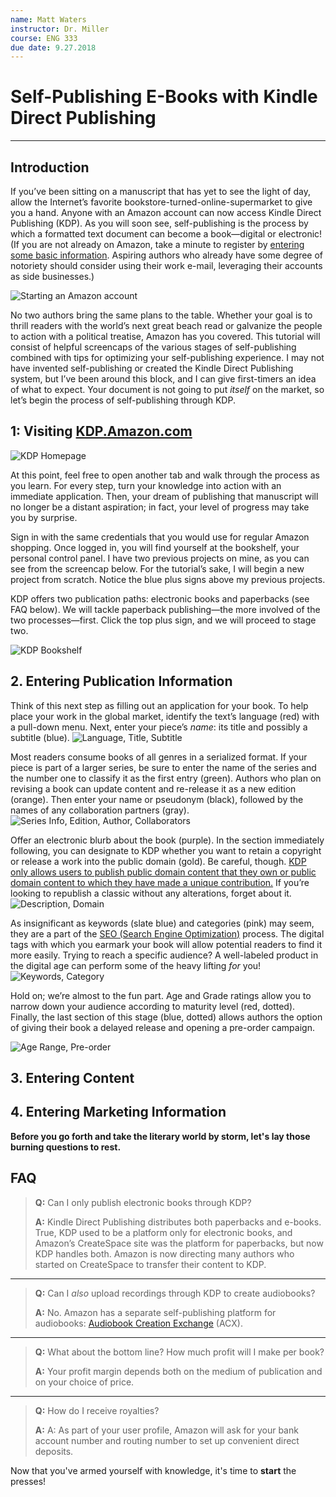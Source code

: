 ```yaml
---
name: Matt Waters
instructor: Dr. Miller
course: ENG 333
due date: 9.27.2018
---
```


# Self-Publishing E-Books with Kindle Direct Publishing
*****
## Introduction
If you’ve been sitting on a manuscript that has yet to see the light of day, allow the Internet’s favorite  bookstore-turned-online-supermarket to give you a hand. Anyone with an Amazon account can now access Kindle Direct Publishing (KDP). As you will soon see, self-publishing is the process by which a formatted text document can become a book&mdash;digital or electronic! (If you are not already on Amazon, take a minute to register by [entering some basic information](https://www.amazon.com/ap/register?openid.pape.max_auth_age=0&openid.return_to=https%3A%2F%2Fwww.amazon.com%2Fgp%2Fyourstore%2Fhome%3Fie%3DUTF8%26action%3Dsign-out%26path%3D%252Fgp%252Fyourstore%252Fhome%26ref_%3Dnav_youraccount_signout%26signIn%3D1%26useRedirectOnSuccess%3D1&prevRID=KYVS0T5VM096M8BXSJEG&openid.identity=http%3A%2F%2Fspecs.openid.net%2Fauth%2F2.0%2Fidentifier_select&openid.assoc_handle=usflex&openid.mode=checkid_setup&openid.ns.pape=http%3A%2F%2Fspecs.openid.net%2Fextensions%2Fpape%2F1.0&prepopulatedLoginId=&failedSignInCount=0&openid.claimed_id=http%3A%2F%2Fspecs.openid.net%2Fauth%2F2.0%2Fidentifier_select&pageId=usflex&openid.ns=http%3A%2F%2Fspecs.openid.net%2Fauth%2F2.0). Aspiring authors who already have some degree of notoriety should consider using their work e-mail, leveraging their accounts as side businesses.)

![Starting an Amazon account](https://github.com/MMOG77/The-Vat/blob/master/AMAZONsc1.png)

No two authors bring the same plans to the table. Whether your goal is to thrill readers with the world’s next great beach read or galvanize the people to action with a political treatise, Amazon has you covered. This tutorial will consist of helpful screencaps of the various stages of self-publishing combined with tips for optimizing your self-publishing experience. I may not have invented self-publishing or created the Kindle Direct Publishing system, but I’ve been around this block, and I can give first-timers an idea of what to expect. Your document is not going to put *itself* on the market, so let’s begin the process of self-publishing through KDP.

## 1: Visiting [KDP.Amazon.com](https://kdp.amazon.com/en_US?ref_=TN_si)

![KDP Homepage](https://github.com/MMOG77/The-Vat/blob/master/KDPsc1.png)

At this point, feel free to open another tab and walk through the process as you learn. For every step, turn your knowledge into action with an immediate application. Then, your dream of publishing that manuscript will no longer be a distant aspiration; in fact, your level of progress may take you by surprise.

Sign in with the same credentials that you would use for regular Amazon shopping. Once logged in, you will find yourself at the bookshelf, your personal control panel. I have two previous projects on mine, as you can see from the screencap below. For the tutorial’s sake, I will begin a new project from scratch. Notice the blue plus signs above my previous projects.

KDP offers two publication paths: electronic books and paperbacks (see FAQ below). We will tackle paperback publishing&mdash;the more involved of the two processes&mdash;first. Click the top plus sign, and we will proceed to stage two.

![KDP Bookshelf](https://github.com/MMOG77/The-Vat/blob/master/KDPsc2.png)

## 2. Entering Publication Information

Think of this next step as filling out an application for your book. To help place your work in the global market, identify the text’s language (red) with a pull-down menu. Next, enter your piece’s *name*: its title and possibly a subtitle (blue).
![Language, Title, Subtitle](https://github.com/MMOG77/The-Vat/blob/master/KDPsc3.1.png)

Most readers consume books of all genres in a serialized format. If your piece is part of a larger series, be sure to enter the name of the series and the number one to classify it as the first entry (green). Authors who plan on revising a book can update content and re-release it as a new edition (orange). Then enter your name or pseudonym (black), followed by the names of any collaboration partners (gray).
![Series Info, Edition, Author, Collaborators](https://github.com/MMOG77/The-Vat/blob/master/KDPsc3.2.png)

Offer an electronic blurb about the book (purple). In the section immediately following, you can designate to KDP whether you want to retain a copyright or release a work into the public domain (gold). Be careful, though. [KDP only allows users to publish public domain content that they own or public domain content to which they have made a unique contribution.](https://kdp.amazon.com/en_US/help/topic/G200743940) If you’re looking to republish a classic without any alterations, forget about it.
![Description, Domain](https://github.com/MMOG77/The-Vat/blob/master/KDPsc3.3.png)

As insignificant as keywords (slate blue) and categories (pink) may seem, they are a part of the [SEO (Search Engine Optimization)](https://www.youtube.com/watch?v=hF515-0Tduk) process. The digital tags with which you earmark your book will allow potential readers to find it more easily. Trying to reach a specific audience? A well-labeled product in the digital age can perform some of the heavy lifting *for* you!
![Keywords, Category](https://github.com/MMOG77/The-Vat/blob/master/KDPsc3.4.png)

Hold on; we’re almost to the fun part. Age and Grade ratings allow you to narrow down your audience according to maturity level (red, dotted). Finally, the last section of this stage (blue, dotted) allows authors the option of giving their book a delayed release and opening a pre-order campaign.

![Age Range, Pre-order](https://github.com/MMOG77/The-Vat/blob/master/KDPsc3.5.png)

## 3. Entering Content

## 4. Entering Marketing Information

**Before you go forth and take the literary world by storm, let's lay those burning questions to rest.**

## **FAQ**
>**Q:** Can I only publish electronic books through KDP?
>
>**A:** Kindle Direct Publishing distributes both paperbacks and e-books. True, KDP used to be a platform only for electronic books, and Amazon’s CreateSpace site was the platform for paperbacks, but now KDP handles both. Amazon is now directing many authors who started on CreateSpace to transfer their content to KDP.
*****
>**Q:** Can I *also* upload recordings through KDP to create audiobooks?
>
>**A:** No. Amazon has a separate self-publishing platform for audiobooks: [Audiobook Creation Exchange](https://www.amazon.com/gp/education-publishing/Audiobooks?ref=edupub_hm_wp_ab) (ACX).
*****
>**Q:** What about the bottom line? How much profit will I make per book?
>
>**A:** Your profit margin depends both on the medium of publication and on your choice of price.
*****
>**Q:** How do I receive royalties?
>
>**A:** A: As part of your user profile, Amazon will ask for your bank account number and routing number to set up convenient direct deposits.

Now that you've armed yourself with knowledge, it's time to **start** the presses!
